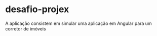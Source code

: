 # desafio-projex
A aplicação consistem em simular uma aplicação em Angular para um corretor de imóveis
